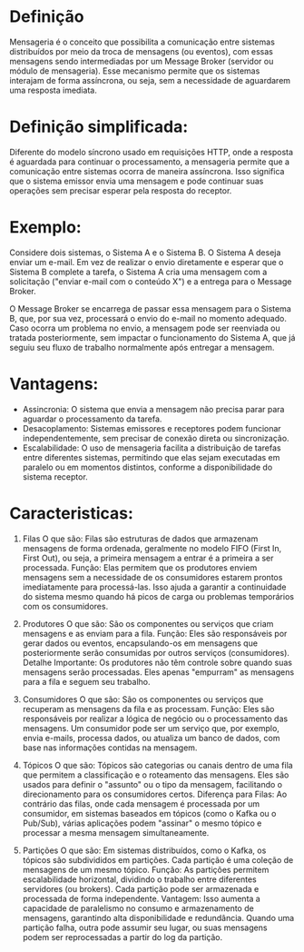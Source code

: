 # Definição
Mensageria é o conceito que possibilita a comunicação entre sistemas distribuídos por meio da troca de mensagens (ou eventos), com essas mensagens sendo intermediadas por um Message Broker (servidor ou módulo de mensageria). Esse mecanismo permite que os sistemas interajam de forma assíncrona, ou seja, sem a necessidade de aguardarem uma resposta imediata.

# Definição simplificada:
Diferente do modelo síncrono usado em requisições HTTP, onde a resposta é aguardada para continuar o processamento, a mensageria permite que a comunicação entre sistemas ocorra de maneira assíncrona. Isso significa que o sistema emissor envia uma mensagem e pode continuar suas operações sem precisar esperar pela resposta do receptor.

# Exemplo:
Considere dois sistemas, o Sistema A e o Sistema B. O Sistema A deseja enviar um e-mail. Em vez de realizar o envio diretamente e esperar que o Sistema B complete a tarefa, o Sistema A cria uma mensagem com a solicitação ("enviar e-mail com o conteúdo X") e a entrega para o Message Broker.

O Message Broker se encarrega de passar essa mensagem para o Sistema B, que, por sua vez, processará o envio do e-mail no momento adequado. Caso ocorra um problema no envio, a mensagem pode ser reenviada ou tratada posteriormente, sem impactar o funcionamento do Sistema A, que já seguiu seu fluxo de trabalho normalmente após entregar a mensagem.

# Vantagens:
- Assincronia: O sistema que envia a mensagem não precisa parar para aguardar o processamento da tarefa.
- Desacoplamento: Sistemas emissores e receptores podem funcionar independentemente, sem precisar de conexão direta ou sincronização.
- Escalabilidade: O uso de mensageria facilita a distribuição de tarefas entre diferentes sistemas, permitindo que elas sejam executadas em paralelo ou em momentos distintos, conforme a disponibilidade do sistema receptor.

# Caracteristicas:
1. Filas
O que são: Filas são estruturas de dados que armazenam mensagens de forma ordenada, geralmente no modelo FIFO (First In, First Out), ou seja, a primeira mensagem a entrar é a primeira a ser processada.
Função: Elas permitem que os produtores enviem mensagens sem a necessidade de os consumidores estarem prontos imediatamente para processá-las. Isso ajuda a garantir a continuidade do sistema mesmo quando há picos de carga ou problemas temporários com os consumidores.

2. Produtores
O que são: São os componentes ou serviços que criam mensagens e as enviam para a fila.
Função: Eles são responsáveis por gerar dados ou eventos, encapsulando-os em mensagens que posteriormente serão consumidas por outros serviços (consumidores).
Detalhe Importante: Os produtores não têm controle sobre quando suas mensagens serão processadas. Eles apenas "empurram" as mensagens para a fila e seguem seu trabalho.

3. Consumidores
O que são: São os componentes ou serviços que recuperam as mensagens da fila e as processam.
Função: Eles são responsáveis por realizar a lógica de negócio ou o processamento das mensagens. Um consumidor pode ser um serviço que, por exemplo, envia e-mails, processa dados, ou atualiza um banco de dados, com base nas informações contidas na mensagem.


4. Tópicos
O que são: Tópicos são categorias ou canais dentro de uma fila que permitem a classificação e o roteamento das mensagens. Eles são usados para definir o "assunto" ou o tipo da mensagem, facilitando o direcionamento para os consumidores certos.
Diferença para Filas: Ao contrário das filas, onde cada mensagem é processada por um consumidor, em sistemas baseados em tópicos (como o Kafka ou o Pub/Sub), várias aplicações podem "assinar" o mesmo tópico e processar a mesma mensagem simultaneamente.

5. Partições
O que são: Em sistemas distribuídos, como o Kafka, os tópicos são subdivididos em partições. Cada partição é uma coleção de mensagens de um mesmo tópico.
Função: As partições permitem escalabilidade horizontal, dividindo o trabalho entre diferentes servidores (ou brokers). Cada partição pode ser armazenada e processada de forma independente.
Vantagem: Isso aumenta a capacidade de paralelismo no consumo e armazenamento de mensagens, garantindo alta disponibilidade e redundância. Quando uma partição falha, outra pode assumir seu lugar, ou suas mensagens podem ser reprocessadas a partir do log da partição.
